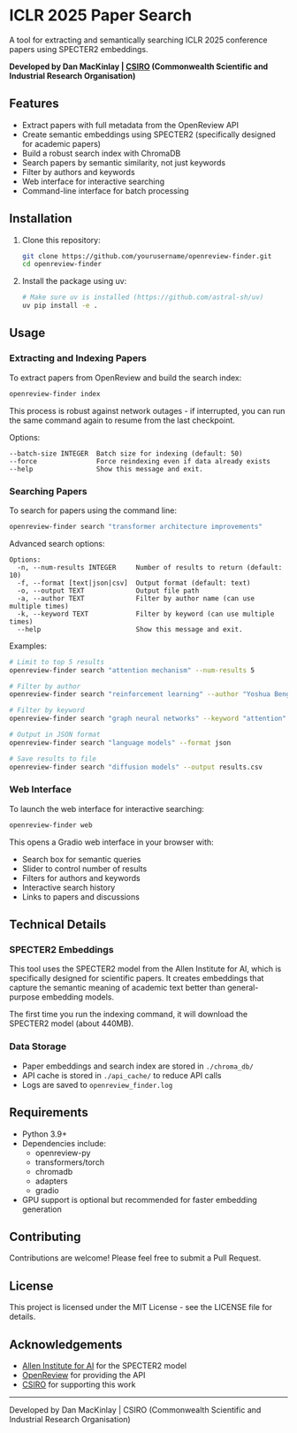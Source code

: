 # ICLR 2025 Paper Search

A tool for extracting and semantically searching ICLR 2025 conference papers using SPECTER2 embeddings.

**Developed by Dan MacKinlay | [CSIRO](https://www.csiro.au/) (Commonwealth Scientific and Industrial Research Organisation)**

## Features

- Extract papers with full metadata from the OpenReview API
- Create semantic embeddings using SPECTER2 (specifically designed for academic papers)
- Build a robust search index with ChromaDB
- Search papers by semantic similarity, not just keywords
- Filter by authors and keywords
- Web interface for interactive searching
- Command-line interface for batch processing

## Installation

1. Clone this repository:
   ```bash
   git clone https://github.com/yourusername/openreview-finder.git
   cd openreview-finder
   ```

2. Install the package using uv:
   ```bash
   # Make sure uv is installed (https://github.com/astral-sh/uv)
   uv pip install -e .
   ```

## Usage

### Extracting and Indexing Papers

To extract papers from OpenReview and build the search index:

```bash
openreview-finder index
```

This process is robust against network outages - if interrupted, you can run the same command again to resume from the last checkpoint.

Options:
```
--batch-size INTEGER  Batch size for indexing (default: 50)
--force               Force reindexing even if data already exists
--help                Show this message and exit.
```

### Searching Papers

To search for papers using the command line:

```bash
openreview-finder search "transformer architecture improvements"
```

Advanced search options:

```
Options:
  -n, --num-results INTEGER     Number of results to return (default: 10)
  -f, --format [text|json|csv]  Output format (default: text)
  -o, --output TEXT             Output file path
  -a, --author TEXT             Filter by author name (can use multiple times)
  -k, --keyword TEXT            Filter by keyword (can use multiple times)
  --help                        Show this message and exit.
```

Examples:

```bash
# Limit to top 5 results
openreview-finder search "attention mechanism" --num-results 5

# Filter by author
openreview-finder search "reinforcement learning" --author "Yoshua Bengio"

# Filter by keyword
openreview-finder search "graph neural networks" --keyword "attention"

# Output in JSON format
openreview-finder search "language models" --format json

# Save results to file
openreview-finder search "diffusion models" --output results.csv
```

### Web Interface

To launch the web interface for interactive searching:

```bash
openreview-finder web
```

This opens a Gradio web interface in your browser with:
- Search box for semantic queries
- Slider to control number of results
- Filters for authors and keywords
- Interactive search history
- Links to papers and discussions

## Technical Details

### SPECTER2 Embeddings

This tool uses the SPECTER2 model from the Allen Institute for AI, which is specifically designed for scientific papers. It creates embeddings that capture the semantic meaning of academic text better than general-purpose embedding models.

The first time you run the indexing command, it will download the SPECTER2 model (about 440MB).

### Data Storage

- Paper embeddings and search index are stored in `./chroma_db/`
- API cache is stored in `./api_cache/` to reduce API calls
- Logs are saved to `openreview_finder.log`

## Requirements

- Python 3.9+
- Dependencies include:
  - openreview-py
  - transformers/torch
  - chromadb
  - adapters
  - gradio
- GPU support is optional but recommended for faster embedding generation

## Contributing

Contributions are welcome! Please feel free to submit a Pull Request.

## License

This project is licensed under the MIT License - see the LICENSE file for details.

## Acknowledgements

- [Allen Institute for AI](https://allenai.org/) for the SPECTER2 model
- [OpenReview](https://openreview.net/) for providing the API
- [CSIRO](https://www.csiro.au/) for supporting this work

---

Developed by Dan MacKinlay | CSIRO (Commonwealth Scientific and Industrial Research Organisation)
